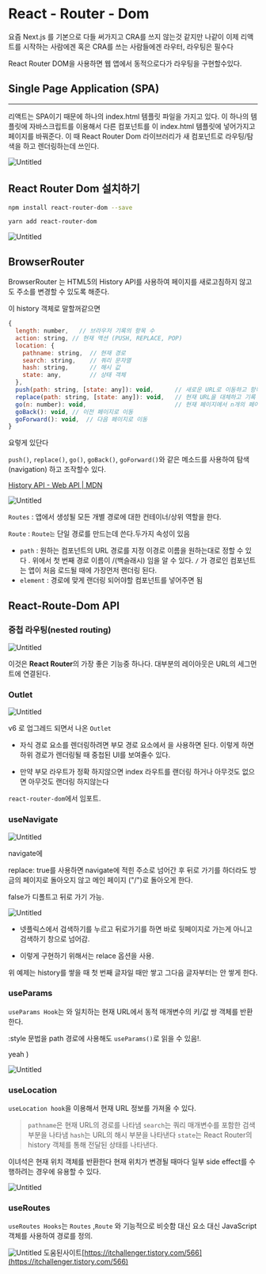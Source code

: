 # React - Router - Dom

요즘 Next.js 를 기본으로 다들 써가지고 CRA를 쓰지 않는것 같지만 나같이 이제 리액트를 시작하는 사람에겐 혹은 CRA를 쓰는 사람들에겐 라우터, 라우팅은 필수다

React Router DOM을 사용하면 웹 앱에서 동적으로다가 라우팅을 구현할수있다.

## Single Page Application (SPA)

---

리액트는 SPA이기 때문에 하나의 index.html 템플릿 파일을 가지고 있다. 이 하나의 템플릿에 자바스크립트를 이용해서 다른 컴포넌트를 이 index.html 템플릿에 넣어가지고 페이지를 바꿔준다. 이 때 React Router Dom 라이브러리가 새 컴포넌트로 라우팅/탐색을 하고 렌더링하는데 쓰인다.

![Untitled](img/route1.png)

## React Router Dom 설치하기

```bash
npm install react-router-dom --save

yarn add react-router-dom
```

![Untitled](img/route2.png)

## BrowserRouter

BrowserRouter 는 HTML5의 History API를 사용하여 페이지를 새로고침하지 않고도 주소를 변경할 수 있도록 해준다.

이 history 객체로 말할꺼같으면

```js
{
  length: number,   // 브라우저 기록의 항목 수
  action: string, // 현재 액션 (PUSH, REPLACE, POP)
  location: {
    pathname: string,  // 현재 경로
    search: string,    // 쿼리 문자열
    hash: string,      // 해시 값
    state: any,        // 상태 객체
  },
  push(path: string, [state: any]): void,      // 새로운 URL로 이동하고 항목 추가
  replace(path: string, [state: any]): void,   // 현재 URL을 대체하고 기록 수정
  go(n: number): void,                         // 현재 페이지에서 n개의 페이지 전/후로 이동
  goBack(): void, // 이전 페이지로 이동
  goForward(): void,  // 다음 페이지로 이동
}
```

요렇게 있단다

`push()`, `replace()`, `go()`, `goBack()`, `goForward()`와 같은 메소드를 사용하여 탐색(navigation) 하고 조작할수 있다.

[History API - Web API | MDN](https://developer.mozilla.org/ko/docs/Web/API/History_API)

![Untitled](img/route3.png)

`Routes` : 앱에서 생성될 모든 개별 경로에 대한 컨테이너/상위 역할을 한다.

`Route` : `Route는` 단일 경로를 만드는데 쓴다.두가지 속성이 있음

- `path` : 원하는 컴포넌트의 URL 경로를 지정 이경로 이름을 원하는대로 정할 수 있다 . 위에서 첫 번째 경로 이름이 /(백슬래시) 임을 알 수 있다. `/` 가 경로인 컴포넌트는 앱이 처음 로드될 때에 가장먼저 랜더링 된다.
- `element` : 경로에 맞게 랜더링 되어야할 컴포넌트를 넣어주면 됨

## **React-Route-Dom API**

### **중첩 라우팅(nested routing)**

![Untitled](img/route4.png)

이것은 **React Router**의 가장 좋은 기능중 하나다. 대부분의 레이아웃은 URL의 세그먼트에 연결된다.

### **Outlet**

![Untitled](img/route5.png)

v6 로 업그레드 되면서 나온 `Outlet`

- 자식 경로 요소를 렌더링하려면 부모 경로 요소에서 <Outlet>을 사용하면 된다. 이렇게 하면 하위 경로가 렌더링될 때 중첩된 UI를 보여줄수 있다.

- 만약 부모 라우트가 정확 하지않으면 index 라우트를 랜더링 하거나 아무것도 없으면 아무것도 랜더링 하지않는다

`react-router-dom`에서 임포트.

### **useNavigate**

![Untitled](img/route6.png)

navigate에

replace: true를 사용하면 navigate에 적힌 주소로 넘어간 후 뒤로 가기를 하더라도 방금의 페이지로 돌아오지 않고 메인 페이지 ("/")로 돌아오게 한다.

false가 디폴트고 뒤로 가기 가능.

![Untitled](img/route7.png)

- 넷플릭스에서 검색하기를 누르고 뒤로가기를 하면 바로 뒷페이지로 가는게 아니고 검색하기 창으로 넘어감.

- 이렇게 구현하기 위해서는 relace 옵션을 사용.

위 예제는 history를 쌓을 때 첫 번째 글자일 때만 쌓고 그다음 글자부터는 안 쌓게 한다.

### **useParams**

`useParams Hook`는 <Route path>와 일치하는 현재 URL에서 동적 매개변수의 키/값 쌍 객체를 반환한다.

:style 문법을 path 경로에 사용해도 `useParams()`로 읽을 수 있음!.

yeah )

![Untitled](img/route8.png)

### **useLocation**

`useLocation hook`을 이용해서 현재 URL 정보를 가져올 수 있다.

> `pathname`은 현재 URL의 경로를 나타냄
> `search`는 쿼리 매개변수를 포함한 검색 부분을 나타냄
> `hash`는 URL의 해시 부분을 나타낸다
> `state`는 React Router의 history 객체를 통해 전달된 상태를 나타낸다.

이녀석은 현재 위치 객체를 반환한다 현재 위치가 변경될 때마다 일부 side effect를 수행하려는 경우에 유용할 수 있다.

![Untitled](img/route9.png)

### **useRoutes**

`useRoutes Hooks`는 `Routes` ,`Route` 와 기능적으로 비슷함 대신 요소 대신 JavaScript 객체를 사용하여 경로를 정의.

![Untitled](img/route10.png)
도움된사이트[https://itchallenger.tistory.com/566](https://itchallenger.tistory.com/566)
